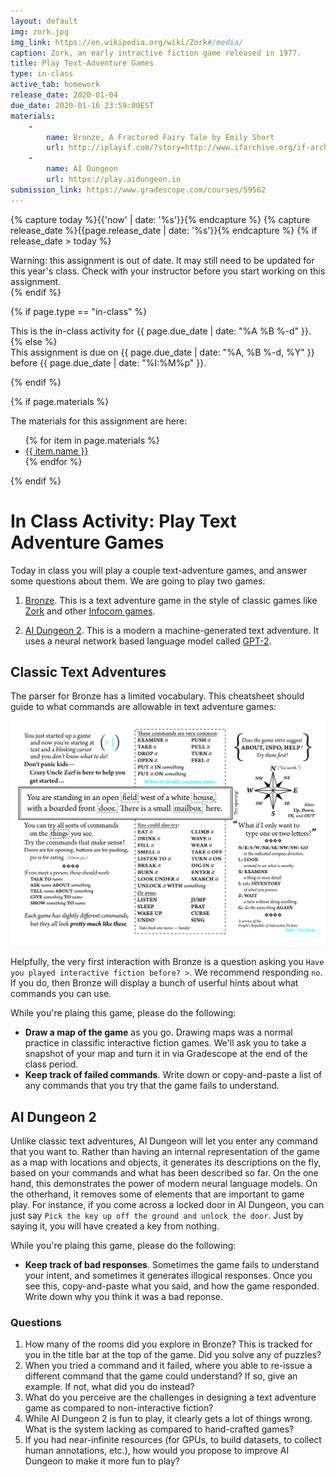 ```yaml
---
layout: default
img: zork.jpg
img_link: https://en.wikipedia.org/wiki/Zork#/media/
caption: Zork, an early intractive fiction game released in 1977.
title: Play Text-Adventure Games
type: in-class
active_tab: homework
release_date: 2020-01-04
due_date: 2020-01-16 23:59:00EST
materials:
    - 
        name: Bronze, A Fractured Fairy Tale by Emily Short
        url: http://iplayif.com/?story=http://www.ifarchive.org/if-archive/games/zcode/Bronze.zblorb 
    - 
        name: AI Dungeon
        url: https://play.aidungeon.io
submission_link: https://www.gradescope.com/courses/59562
---
```


<!-- Check whether the assignment is ready to release -->
{% capture today %}{{'now' | date: '%s'}}{% endcapture %}
{% capture release_date %}{{page.release_date | date: '%s'}}{% endcapture %}
{% if release_date > today %} 
<div class="alert alert-danger">
Warning: this assignment is out of date.  It may still need to be updated for this year's class.  Check with your instructor before you start working on this assignment.
</div>
{% endif %}
<!-- End of check whether the assignment is up to date -->



{% if page.type == "in-class" %}
<!-- In class activity -->
<div class="alert alert-info">
This is the in-class activity for {{ page.due_date | date: "%A %B %-d" }}.
</div>
{% else %}
<!-- Homework assignment -->
<div class="alert alert-info">
This assignment is due on {{ page.due_date | date: "%A, %B %-d, %Y" }} before {{ page.due_date | date: "%I:%M%p" }}. 
</div>

{% endif %}

{% if page.materials %}
<div class="alert alert-info">
The materials for this assignment are here:
<ul>
{% for item in page.materials %}
<li><a href="{{item.url}}">{{ item.name }}</a></li>
{% endfor %}
</ul>
</div>
{% endif %}



In Class Activity: Play Text Adventure Games
=============================================================

Today in class you will play a couple text-adventure games, and answer some questions about them. We are going to play two games:

1. [Bronze](http://iplayif.com/?story=http://www.ifarchive.org/if-archive/games/zcode/Bronze.zblorb).  This is a text adventure game in the style of classic games like [Zork](http://textadventures.co.uk/games/view/5zyoqrsugeopel3ffhz_vq/zork) and other [Infocom games](https://en.wikipedia.org/wiki/Classic_Text_Adventure_Masterpieces_of_Infocom).  

2. [AI Dungeon 2](https://colab.sandbox.google.com/github/nickwalton/AIDungeon/blob/master/AIDungeon_2.ipynb). This is a modern a machine-generated text adventure.  It uses a neural network based language model called [GPT-2](https://openai.com/blog/better-language-models/).

## Classic Text Adventures

The parser for Bronze has a limited vocabulary.  This cheatsheet should guide to what commands are allowable in text adventure games:

<center>
<img src="play-if-card.png" class="img-responsive"/>
</center>

Helpfully, the very first interaction with Bronze is a question asking you ``Have you played interactive fiction before? >``.  We recommend responding ``no``.  If you do, then Bronze will display a bunch of userful hints about what commands you can use.

While you're plaing this game, please do the following:
* __Draw a map of the game__ as you go.  Drawing maps was a normal practice in classific interactive fiction games.  We'll ask you to take a snapshot of your map and turn it in via Gradescope at the end of the class period.
* __Keep track of failed commands__.  Write down or copy-and-paste a list of any commands that you try that the game fails to understand.


## AI Dungeon 2

Unlike classic text adventures, AI Dungeon will let you enter any command that you want to.  Rather than having an internal representation of the game as a map with locations and objects, it generates its descriptions on the fly, based on your commands and what has been described so far.  On the one hand, this demonstrates the power of modern neural language models.  On the otherhand, it removes some of elements that are important to game play.  For instance, if you come across a locked door in AI Dungeon, you can just say ``Pick the key up off the ground and unlock the door``.  Just by saying it, you will have created a key from nothing.  


While you're plaing this game, please do the following:
* __Keep track of bad responses__.  Sometimes the game fails to understand your intent, and sometimes it generates illogical responses.  Once you see this, copy-and-paste what you said, and how the game responded.  Write down why you think it was a bad reponse.


### Questions
1. How many of the rooms did you explore in Bronze? This is tracked for you in the title bar at the top of the game.  Did you solve any of puzzles?
1. When you tried a command and it failed, where you able to re-issue a different command that the game could understand?  If so, give an example.  If not, what did you do instead?
2. What do you perceive are the challenges in designing a text adventure game as compared to non-interactive fiction?
3. While AI Dungeon 2 is fun to play, it clearly gets a lot of things wrong. What is the system lacking as compared to hand-crafted games?
4. If you had near-infinite resources (for GPUs, to build datasets, to collect human annotations, etc.), how would you propose to improve AI Dungeon to make it more fun to play?



